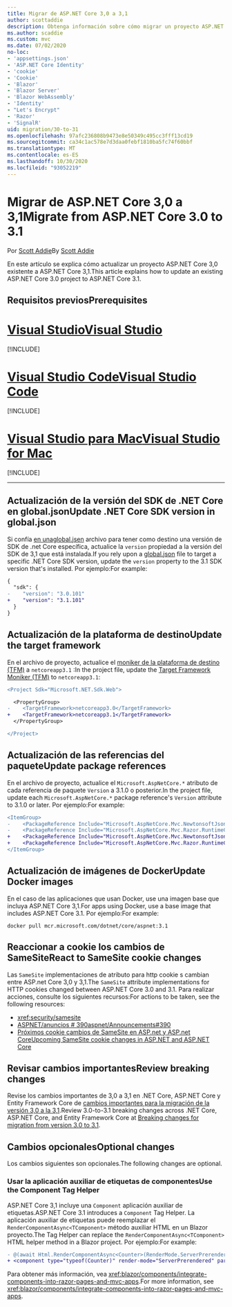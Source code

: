 ```yaml
---
title: Migrar de ASP.NET Core 3,0 a 3,1
author: scottaddie
description: Obtenga información sobre cómo migrar un proyecto ASP.NET Core 3,0 a ASP.NET Core 3,1.
ms.author: scaddie
ms.custom: mvc
ms.date: 07/02/2020
no-loc:
- 'appsettings.json'
- 'ASP.NET Core Identity'
- 'cookie'
- 'Cookie'
- 'Blazor'
- 'Blazor Server'
- 'Blazor WebAssembly'
- 'Identity'
- "Let's Encrypt"
- 'Razor'
- 'SignalR'
uid: migration/30-to-31
ms.openlocfilehash: 97afc236808b9473e8e50349c495cc3fff13cd19
ms.sourcegitcommit: ca34c1ac578e7d3daa0febf1810ba5fc74f60bbf
ms.translationtype: MT
ms.contentlocale: es-ES
ms.lasthandoff: 10/30/2020
ms.locfileid: "93052219"
---
```

# <a name="migrate-from-aspnet-core-30-to-31"></a><span data-ttu-id="40405-103">Migrar de ASP.NET Core 3,0 a 3,1</span><span class="sxs-lookup"><span data-stu-id="40405-103">Migrate from ASP.NET Core 3.0 to 3.1</span></span>

<span data-ttu-id="40405-104">Por [Scott Addie](https://github.com/scottaddie)</span><span class="sxs-lookup"><span data-stu-id="40405-104">By [Scott Addie](https://github.com/scottaddie)</span></span>

<span data-ttu-id="40405-105">En este artículo se explica cómo actualizar un proyecto ASP.NET Core 3,0 existente a ASP.NET Core 3,1.</span><span class="sxs-lookup"><span data-stu-id="40405-105">This article explains how to update an existing ASP.NET Core 3.0 project to ASP.NET Core 3.1.</span></span>

## <a name="prerequisites"></a><span data-ttu-id="40405-106">Requisitos previos</span><span class="sxs-lookup"><span data-stu-id="40405-106">Prerequisites</span></span>

# <a name="visual-studio"></a>[<span data-ttu-id="40405-107">Visual Studio</span><span class="sxs-lookup"><span data-stu-id="40405-107">Visual Studio</span></span>](#tab/visual-studio)

[!INCLUDE[](~/includes/net-core-prereqs-vs-3.1.md)]

# <a name="visual-studio-code"></a>[<span data-ttu-id="40405-108">Visual Studio Code</span><span class="sxs-lookup"><span data-stu-id="40405-108">Visual Studio Code</span></span>](#tab/visual-studio-code)

[!INCLUDE[](~/includes/net-core-prereqs-vsc-3.1.md)]

# <a name="visual-studio-for-mac"></a>[<span data-ttu-id="40405-109">Visual Studio para Mac</span><span class="sxs-lookup"><span data-stu-id="40405-109">Visual Studio for Mac</span></span>](#tab/visual-studio-mac)

[!INCLUDE[](~/includes/net-core-prereqs-mac-3.1.md)]

---

## <a name="update-net-core-sdk-version-in-globaljson"></a><span data-ttu-id="40405-110">Actualización de la versión del SDK de .NET Core en global.json</span><span class="sxs-lookup"><span data-stu-id="40405-110">Update .NET Core SDK version in global.json</span></span>

<span data-ttu-id="40405-111">Si confía [ en unaglobal.jsen](/dotnet/core/tools/global-json) archivo para tener como destino una versión de SDK de .net Core específica, actualice la `version` propiedad a la versión del SDK de 3,1 que está instalada.</span><span class="sxs-lookup"><span data-stu-id="40405-111">If you rely upon a [global.json](/dotnet/core/tools/global-json) file to target a specific .NET Core SDK version, update the `version` property to the 3.1 SDK version that's installed.</span></span> <span data-ttu-id="40405-112">Por ejemplo:</span><span class="sxs-lookup"><span data-stu-id="40405-112">For example:</span></span>

```diff
{
  "sdk": {
-    "version": "3.0.101"
+    "version": "3.1.101"
  }
}
```

## <a name="update-the-target-framework"></a><span data-ttu-id="40405-113">Actualización de la plataforma de destino</span><span class="sxs-lookup"><span data-stu-id="40405-113">Update the target framework</span></span>

<span data-ttu-id="40405-114">En el archivo de proyecto, actualice el [moniker de la plataforma de destino (TFM)](/dotnet/standard/frameworks) a `netcoreapp3.1` :</span><span class="sxs-lookup"><span data-stu-id="40405-114">In the project file, update the [Target Framework Moniker (TFM)](/dotnet/standard/frameworks) to `netcoreapp3.1`:</span></span>

```diff
<Project Sdk="Microsoft.NET.Sdk.Web">

  <PropertyGroup>
-    <TargetFramework>netcoreapp3.0</TargetFramework>
+    <TargetFramework>netcoreapp3.1</TargetFramework>
  </PropertyGroup>

</Project>
```

## <a name="update-package-references"></a><span data-ttu-id="40405-115">Actualización de las referencias del paquete</span><span class="sxs-lookup"><span data-stu-id="40405-115">Update package references</span></span>

<span data-ttu-id="40405-116">En el archivo de proyecto, actualice el `Microsoft.AspNetCore.*` atributo de cada referencia de paquete `Version` a 3.1.0 o posterior.</span><span class="sxs-lookup"><span data-stu-id="40405-116">In the project file, update each `Microsoft.AspNetCore.*` package reference's `Version` attribute to 3.1.0 or later.</span></span> <span data-ttu-id="40405-117">Por ejemplo:</span><span class="sxs-lookup"><span data-stu-id="40405-117">For example:</span></span>

```diff
<ItemGroup>
-    <PackageReference Include="Microsoft.AspNetCore.Mvc.NewtonsoftJson" Version="3.0.0" />
-    <PackageReference Include="Microsoft.AspNetCore.Mvc.Razor.RuntimeCompilation" Version="3.0.0" Condition="'$(Configuration)' == 'Debug'" />
+    <PackageReference Include="Microsoft.AspNetCore.Mvc.NewtonsoftJson" Version="3.1.1" />
+    <PackageReference Include="Microsoft.AspNetCore.Mvc.Razor.RuntimeCompilation" Version="3.1.1" Condition="'$(Configuration)' == 'Debug'" />
</ItemGroup>
```

## <a name="update-docker-images"></a><span data-ttu-id="40405-118">Actualización de imágenes de Docker</span><span class="sxs-lookup"><span data-stu-id="40405-118">Update Docker images</span></span>

<span data-ttu-id="40405-119">En el caso de las aplicaciones que usan Docker, use una imagen base que incluya ASP.NET Core 3,1.</span><span class="sxs-lookup"><span data-stu-id="40405-119">For apps using Docker, use a base image that includes ASP.NET Core 3.1.</span></span> <span data-ttu-id="40405-120">Por ejemplo:</span><span class="sxs-lookup"><span data-stu-id="40405-120">For example:</span></span>

```console
docker pull mcr.microsoft.com/dotnet/core/aspnet:3.1
```

## <a name="react-to-samesite-no-loccookie-changes"></a><span data-ttu-id="40405-121">Reaccionar a cookie los cambios de SameSite</span><span class="sxs-lookup"><span data-stu-id="40405-121">React to SameSite cookie changes</span></span>

<span data-ttu-id="40405-122">Las `SameSite` implementaciones de atributo para http cookie s cambian entre ASP.net Core 3,0 y 3,1.</span><span class="sxs-lookup"><span data-stu-id="40405-122">The `SameSite` attribute implementations for HTTP cookies changed between ASP.NET Core 3.0 and 3.1.</span></span> <span data-ttu-id="40405-123">Para realizar acciones, consulte los siguientes recursos:</span><span class="sxs-lookup"><span data-stu-id="40405-123">For actions to be taken, see the following resources:</span></span>

* <xref:security/samesite>
* [<span data-ttu-id="40405-124">ASPNET/anuncios # 390</span><span class="sxs-lookup"><span data-stu-id="40405-124">aspnet/Announcements#390</span></span>](https://github.com/aspnet/Announcements/issues/390)
* <span data-ttu-id="40405-125">[Próximos cookie cambios de SameSite en ASP.net y ASP.net Core](https://devblogs.microsoft.com/aspnet/upcoming-samesite-cookie-changes-in-asp-net-and-asp-net-core/)</span><span class="sxs-lookup"><span data-stu-id="40405-125">[Upcoming SameSite cookie changes in ASP.NET and ASP.NET Core](https://devblogs.microsoft.com/aspnet/upcoming-samesite-cookie-changes-in-asp-net-and-asp-net-core/)</span></span>

## <a name="review-breaking-changes"></a><span data-ttu-id="40405-126">Revisar cambios importantes</span><span class="sxs-lookup"><span data-stu-id="40405-126">Review breaking changes</span></span>

<span data-ttu-id="40405-127">Revise los cambios importantes de 3,0 a 3,1 en .NET Core, ASP.NET Core y Entity Framework Core de [cambios importantes para la migración de la versión 3,0 a la 3,1](/dotnet/core/compatibility/3.0-3.1).</span><span class="sxs-lookup"><span data-stu-id="40405-127">Review 3.0-to-3.1 breaking changes across .NET Core, ASP.NET Core, and Entity Framework Core at [Breaking changes for migration from version 3.0 to 3.1](/dotnet/core/compatibility/3.0-3.1).</span></span>

## <a name="optional-changes"></a><span data-ttu-id="40405-128">Cambios opcionales</span><span class="sxs-lookup"><span data-stu-id="40405-128">Optional changes</span></span>

<span data-ttu-id="40405-129">Los cambios siguientes son opcionales.</span><span class="sxs-lookup"><span data-stu-id="40405-129">The following changes are optional.</span></span>

### <a name="use-the-component-tag-helper"></a><span data-ttu-id="40405-130">Usar la aplicación auxiliar de etiquetas de componentes</span><span class="sxs-lookup"><span data-stu-id="40405-130">Use the Component Tag Helper</span></span>

<span data-ttu-id="40405-131">ASP.NET Core 3,1 incluye una `Component` aplicación auxiliar de etiquetas.</span><span class="sxs-lookup"><span data-stu-id="40405-131">ASP.NET Core 3.1 introduces a `Component` Tag Helper.</span></span> <span data-ttu-id="40405-132">La aplicación auxiliar de etiquetas puede reemplazar el `RenderComponentAsync<TComponent>` método auxiliar HTML en un Blazor proyecto.</span><span class="sxs-lookup"><span data-stu-id="40405-132">The Tag Helper can replace the `RenderComponentAsync<TComponent>` HTML helper method in a Blazor project.</span></span> <span data-ttu-id="40405-133">Por ejemplo:</span><span class="sxs-lookup"><span data-stu-id="40405-133">For example:</span></span>

```diff
- @(await Html.RenderComponentAsync<Counter>(RenderMode.ServerPrerendered, new { IncrementAmount = 10 }))
+ <component type="typeof(Counter)" render-mode="ServerPrerendered" param-IncrementAmount="10" />
```

<span data-ttu-id="40405-134">Para obtener más información, vea <xref:blazor/components/integrate-components-into-razor-pages-and-mvc-apps>.</span><span class="sxs-lookup"><span data-stu-id="40405-134">For more information, see <xref:blazor/components/integrate-components-into-razor-pages-and-mvc-apps>.</span></span>

